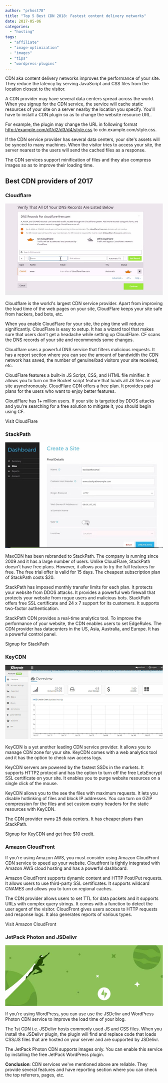 ```yaml
---
author: "prhost78"
title: "Top 5 Best CDN 2018: Fastest content delivery networks"
date: 2017-05-06
categories: 
  - "hosting"
tags: 
  - "affiliate"
  - "image-optimization"
  - "images"
  - "tips"
  - "wordpress-plugins"
---
```


CDN aka content delivery networks improves the performance of your site. They reduce the latency by serving JavaScript and CSS files from the location closest to the visitor.

A CDN provider may have several data centers spread across the world. When you signup for the CDN service, the service will cache static resources of your site on a server nearby the location you specify. You'll have to install a CDN plugin so as to change the website resource URL.

For example, the plugin may change the URL in following format http://example.com/d1/d2/d3/d4/style.css to cdn.example.com/style.css.

If the CDN service provider has several data centers, your site's assets will be synced to many machines. When the visitor tries to access your site, the server nearest to the users will send the cached files as a response.

The CDN services support minification of files and they also compress images so as to improve their loading time.

## Best CDN providers of 2017

### Cloudflare

![CloudFlare CDN](images/CloudFlare.jpg)

Cloudflare is the world's largest CDN service provider. Apart from improving the load time of the web pages on your site, CloudFlare keeps your site safe from hackers, bad bots, etc.

When you enable CloudFlare for your site, the ping time will reduce significantly. CloudFlare is easy to setup. It has a wizard tool that makes sure that users don't get a headache while setting up CloudFlare. CF scans the DNS records of your site and recommends some changes.

Cloudflare uses a powerful DNS service that filters malicious requests. It has a report section where you can see the amount of bandwidth the CDN network has saved, the number of genuine/bad visitors your site received, etc.

CloudFlare features a built-in JS Script, CSS, and HTML file minifier. It allows you to turn on the Rocket script feature that loads all JS files on your site asynchronously. CloudFlare CDN offers a free plan. It provides paid plans for the users who want to enjoy better features.

CloudFlare has 1+ million users. If your site is targetted by DDOS attacks and you're searching for a free solution to mitigate it, you should begin using CF.

Visit CloudFlare

### StackPath

![StackPath - best CDN 2017](images/StackPath-1.jpg)

MaxCDN has been rebranded to StackPath. The company is running since 2009 and it has a large number of users. Unlike CloudFlare, StackPath doesn't have free plans. However, it allows you to try the full features for free. The free trial offer is valid for 15 days. The cheapest subscription plan of StackPath costs $20.

StackPath has imposed monthly transfer limits for each plan. It protects your website from DDOS attacks. It provides a powerful web firewall that protects your website from rogue users and malicious bots. StackPath offers free SSL certificate and 24 x 7 support for its customers. It supports two-factor authentication.

StackPath CDN provides a real-time analytics tool. To improve the performance of your website, the CDN enables users to set EdgeRules. The CDN provider has datacenters in the US, Asia, Australia, and Europe. It has a powerful control panel.

Signup for StackPath

### KeyCDN

![KeyCDN](images/KeyCDN-1.jpg)

KeyCDN is a yet another leading CDN service provider. It allows you to manage CDN zone for your site. KeyCDN comes with a web analytics tool and it has the option to check raw access logs.

KeyCDN servers are powered by the fastest SSDs in the markets. It supports HTTP2 protocol and has the option to turn off the free LetsEncrypt SSL certificate on your site. It enables you to purge website resources on a single click of the mouse.

KeyCDN allows you to the see the files with maximum requests. It lets you disable hotlinking of files and block IP addresses. You can turn on GZIP compression for the files and set custom expiry headers for the static resources with KeyCDN.

The CDN provider owns 25 data centers. It has cheaper plans than StackPath.

Signup for KeyCDN and get free $10 credit.

### Amazon CloudFront

If you're using Amazon AWS, you must consider using Amazon CloudFront CDN service to speed up your website. Cloudfront is tightly integrated with Amazon AWS cloud hosting and has a powerful dashboard.

Amazon CloudFront supports dynamic content and HTTP Post/Put requests. It allows users to use third-party SSL certificates. It supports wildcard CNAMES and allows you to turn on regional caches.

The CDN provider allows users to set TTL for data packets and it supports URLs with complex query strings. It comes with a function to detect the user agent of the visitor. CloudFront gives users access to HTTP requests and response logs. It also generates reports of various types.

Visit Amazon CloudFront

### JetPack Photon and JSDelivr

![JetPack CDN](images/JetPack-1.jpg)

If you're using WordPress, you can use use the JSDelivr and WordPress Photon CDN service to improve the load time of your blog.

The 1st CDN i.e. JSDelivr hosts commonly used JS and CSS files. When you install the JSDelivr plugin, the plugin will find and replace code that loads CSS/JS files that are hosted on your server and are supported by JSDelivr.

The JetPack Photon CDN supports images only. You can enable this service by installing the free JetPack WordPress plugin.

**Conclusion**: CDN services we've mentioned above are reliable. They provide several features and have reporting section where you can check the top referrers, pages, etc.
